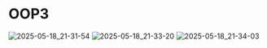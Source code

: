 # OOP3
![2025-05-18_21-31-54](https://github.com/user-attachments/assets/a2384716-ba31-4682-a153-2a0644304a8d)
![2025-05-18_21-33-20](https://github.com/user-attachments/assets/dacc1982-c685-4976-b347-a7fb0a80093c)
![2025-05-18_21-34-03](https://github.com/user-attachments/assets/3514ff17-ece0-4b84-a525-74d113cb8de1)
